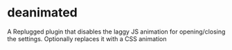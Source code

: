 # deanimated
A Replugged plugin that disables the laggy JS animation for opening/closing the settings. Optionally replaces it with a CSS animation
